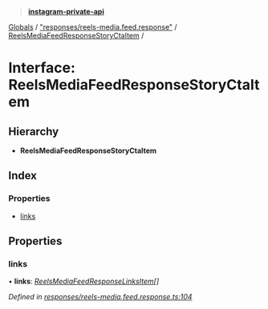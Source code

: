 > **[instagram-private-api](../README.md)**

[Globals](../README.md) / ["responses/reels-media.feed.response"](../modules/_responses_reels_media_feed_response_.md) / [ReelsMediaFeedResponseStoryCtaItem](_responses_reels_media_feed_response_.reelsmediafeedresponsestoryctaitem.md) /

# Interface: ReelsMediaFeedResponseStoryCtaItem

## Hierarchy

* **ReelsMediaFeedResponseStoryCtaItem**

## Index

### Properties

* [links](_responses_reels_media_feed_response_.reelsmediafeedresponsestoryctaitem.md#links)

## Properties

###  links

• **links**: *[ReelsMediaFeedResponseLinksItem](_responses_reels_media_feed_response_.reelsmediafeedresponselinksitem.md)[]*

*Defined in [responses/reels-media.feed.response.ts:104](https://github.com/dilame/instagram-private-api/blob/e9c516c/src/responses/reels-media.feed.response.ts#L104)*